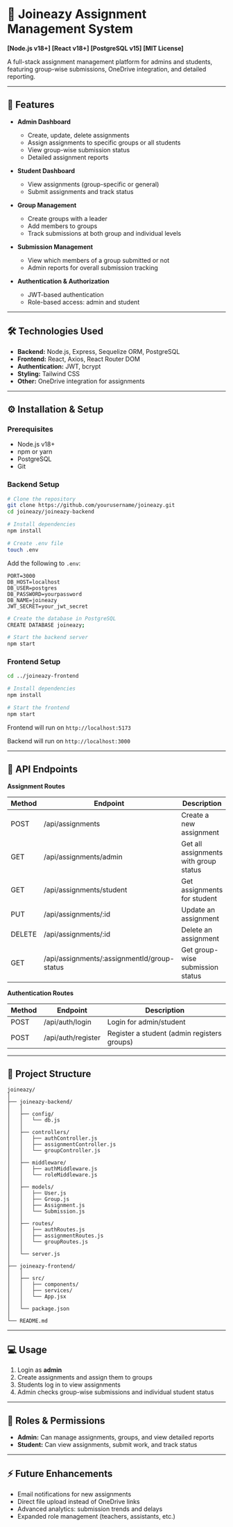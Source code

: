 # 📝 Joineazy Assignment Management System

**[Node.js v18+] [React v18+] [PostgreSQL v15] [MIT License]**

A full-stack assignment management platform for admins and students, featuring group-wise submissions, OneDrive integration, and detailed reporting.  

---

## 🌟 Features

- **Admin Dashboard**
  - Create, update, delete assignments
  - Assign assignments to specific groups or all students
  - View group-wise submission status
  - Detailed assignment reports

- **Student Dashboard**
  - View assignments (group-specific or general)
  - Submit assignments and track status

- **Group Management**
  - Create groups with a leader
  - Add members to groups
  - Track submissions at both group and individual levels

- **Submission Management**
  - View which members of a group submitted or not
  - Admin reports for overall submission tracking

- **Authentication & Authorization**
  - JWT-based authentication
  - Role-based access: admin and student

---

## 🛠️ Technologies Used

- **Backend:** Node.js, Express, Sequelize ORM, PostgreSQL  
- **Frontend:** React, Axios, React Router DOM  
- **Authentication:** JWT, bcrypt  
- **Styling:** Tailwind CSS  
- **Other:** OneDrive integration for assignments  

---

## ⚙️ Installation & Setup

### Prerequisites

- Node.js v18+
- npm or yarn
- PostgreSQL
- Git

### Backend Setup

```bash
# Clone the repository
git clone https://github.com/yourusername/joineazy.git
cd joineazy/joineazy-backend

# Install dependencies
npm install

# Create .env file
touch .env
```

Add the following to `.env`:

```env
PORT=3000
DB_HOST=localhost
DB_USER=postgres
DB_PASSWORD=yourpassword
DB_NAME=joineazy
JWT_SECRET=your_jwt_secret
```

```bash
# Create the database in PostgreSQL
CREATE DATABASE joineazy;

# Start the backend server
npm start
```

### Frontend Setup

```bash
cd ../joineazy-frontend

# Install dependencies
npm install

# Start the frontend
npm start
```

Frontend will run on `http://localhost:5173`  

Backend will run on `http://localhost:3000`  

---

## 🔗 API Endpoints

**Assignment Routes**

| Method | Endpoint | Description | Access |
| ------ | -------- | ----------- | ------ |
| POST   | /api/assignments | Create a new assignment | Admin |
| GET    | /api/assignments/admin | Get all assignments with group status | Admin |
| GET    | /api/assignments/student | Get assignments for student | Student |
| PUT    | /api/assignments/:id | Update an assignment | Admin |
| DELETE | /api/assignments/:id | Delete an assignment | Admin |
| GET    | /api/assignments/:assignmentId/group-status | Get group-wise submission status | Admin |

**Authentication Routes**

| Method | Endpoint | Description |
| ------ | -------- | ----------- |
| POST   | /api/auth/login | Login for admin/student |
| POST   | /api/auth/register | Register a student (admin registers groups) |

---

## 📂 Project Structure

```
joineazy/
│
├── joineazy-backend/
│   │
│   ├── config/
│   │   └── db.js
│   │
│   ├── controllers/
│   │   ├── authController.js
│   │   ├── assignmentController.js
│   │   └── groupController.js
│   │
│   ├── middleware/
│   │   ├── authMiddleware.js
│   │   └── roleMiddleware.js
│   │
│   ├── models/
│   │   ├── User.js
│   │   ├── Group.js
│   │   ├── Assignment.js
│   │   └── Submission.js
│   │
│   ├── routes/
│   │   ├── authRoutes.js
│   │   ├── assignmentRoutes.js
│   │   └── groupRoutes.js
│   │
│   └── server.js
│
├── joineazy-frontend/
│   │
│   ├── src/
│   │   ├── components/
│   │   ├── services/
│   │   └── App.jsx
│   │
│   └── package.json
│
└── README.md
```

---

## 💻 Usage

1. Login as **admin**  
2. Create assignments and assign them to groups  
3. Students log in to view assignments  
4. Admin checks group-wise submissions and individual student status  

---

## 🔐 Roles & Permissions

- **Admin:** Can manage assignments, groups, and view detailed reports  
- **Student:** Can view assignments, submit work, and track status  

---

## ⚡ Future Enhancements

- Email notifications for new assignments  
- Direct file upload instead of OneDrive links  
- Advanced analytics: submission trends and delays  
- Expanded role management (teachers, assistants, etc.)  

